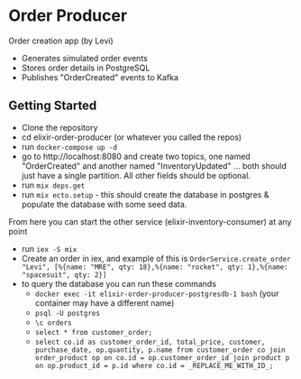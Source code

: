 # Order Producer

Order creation app (by Levi)

* Generates simulated order events
* Stores order details in PostgreSQL
* Publishes "OrderCreated" events to Kafka


## Getting Started

* Clone the repository
* cd elixir-order-producer (or whatever you called the repos)
* run `docker-compose up -d`
* go to http://localhost:8080 and create two topics, one named "OrderCreated" and another named "InventoryUpdated" ... both should just have a single partition. All other fields should be optional.
* run `mix deps.get`
* run `mix ecto.setup` - this should create the database in postgres & populate the database with some seed data.

From here you can start the other service (elixir-inventory-consumer) at any point

* run `iex -S mix`
* Create an order in iex, and example of this is `OrderService.create_order "Levi", [%{name: "MRE", qty: 18},%{name: "rocket", qty: 1},%{name: "spacesuit", qty: 2}]`
* to query the database you can run these commands
  * `docker exec -it elixir-order-producer-postgresdb-1 bash` (your container may have a different name)
  * `psql -U postgres`
  * `\c orders`
  * `select * from customer_order;`
  * `select co.id as customer_order_id, total_price, customer, purchase_date, op.quantity, p.name from customer_order co join order_product op on co.id = op.customer_order_id join product p on op.product_id = p.id where co.id = _REPLACE_ME_WITH_ID_;`